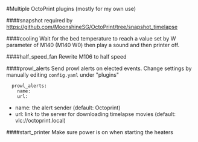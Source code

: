 #Multiple OctoPrint plugins (mostly for my own use)

####snapshot
required by https://github.com/MoonshineSG/OctoPrint/tree/snapshot_timelapse 

####cooling
Wait for the bed temperature to reach a value set by W parameter of M140 (M140 W0) then play a sound and then printer off.

####half_speed_fan
Rewrite M106 to half speed

####prowl_alerts
Send prowl alerts on elected events.
Change settings by manually editing `config.yaml` under "plugins"

```
  prowl_alerts:
    name: 
    url: 

```
- name: the alert sender (default: Octoprint)
- url: link to the server for downloading timelapse movies (default: vlc://octoprint.local) 

####start_printer
Make sure power is on when starting the heaters

